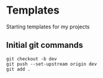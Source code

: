 # Templates

Starting templates for my projects

## Initial git commands

``` shell
git checkout -b dev
git push --set-upstream origin dev
git add .
```
